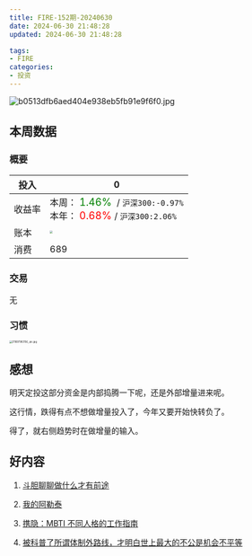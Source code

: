 ```yaml
---
title: FIRE-152期-20240630
date: 2024-06-30 21:48:28
updated: 2024-06-30 21:48:28

tags:
- FIRE
categories:
- 投资
---
```


![b0513dfb6aed404e938eb5fb91e9f6f0.jpg](https://s2.loli.net/2024/06/30/PkE2nYW9gehz1HO.jpg)

## 本周数据

### 概要

| 投入   | 0                                                      |
| ------ | ------------------------------------------------------------ |
| 收益率 | 本周：<font color="green" size=4> 1.46% </font> / `沪深300:-0.97%`    <br />本年：<font color="red" size=4> 0.68% </font>/ `沪深300:2.06%` |
| 账本   | <img src="https://s2.loli.net/2024/06/30/3IkQLfuG8Jt5xDY.jpg" style="zoom:33%;" /> |
| 消费   | 689                                            |

### 交易
无  

### 习惯
<img src="https://s2.loli.net/2024/07/07/nWNRTFh7ar3VLAZ.jpg
" alt="211697983156_.pic.jpg" style="zoom:30%;" />

## 感想

明天定投这部分资金是内部捣腾一下呢，还是外部增量进来呢。

这行情，跌得有点不想做增量投入了，今年又要开始快转负了。

得了，就右侧趋势时在做增量的输入。



## 好内容

1. [斗胆聊聊做什么才有前途](https://mp.weixin.qq.com/s/nWDWR6cTc7OWxcsVLVRPZg)

2. [我的阿勒泰](https://movie.douban.com/subject/36245596/)

3. [携隐：MBTI 不同人格的工作指南](https://www.xiaoyuzhoufm.com/episode/654a4c3f9da6ed7e74b4c004)

4. [被科普了所谓体制外路线，才明白世上最大的不公是机会不平等](https://www.xiaoyuzhoufm.com/episode/667aa45d1d87fbc3610bbd6d)